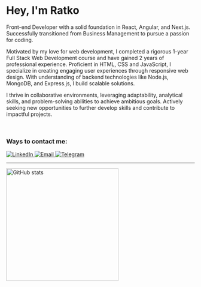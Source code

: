 <h1>Hey, I'm Ratko</h1>

<p>Front-end Developer with a solid foundation in React, Angular, and Next.js. Successfully transitioned from Business Management to pursue a passion for coding.</p>

<p>Motivated by my love for web development, I completed a rigorous 1-year Full Stack Web Development course and have gained 2 years of professional experience. Proficient in HTML, CSS and JavaScript, I specialize in creating engaging user experiences through responsive web design. With understanding of backend technologies like Node.js, MongoDB, and Express.js, I build scalable solutions.</p>

<p>I thrive in collaborative environments, leveraging adaptability, analytical skills, and problem-solving abilities to achieve ambitious goals. Actively seeking new opportunities to further develop skills and contribute to impactful projects.</p>

<br />

<h3>Ways to contact me:</h3>
<a href="https://linkedin.com/in/ratkosimidzija" target="_blank">
  <img src="https://img.shields.io/badge/LinkedIn-0077B5?style=for-the-badge&logo=linkedin&logoColor=white" alt="LinkedIn">
</a>
<a 
  href="mailto:ratko.simidzija@icloud.com" 
  target="_blank"
>
  <img 
    src="https://img.shields.io/badge/mail-007aff?style=for-the-badge&logo=icloud&logoColor=white" 
    alt="Email"
  >
</a>
<a 
  href="https://t.me/ratko_s" 
  target="_blank">
  <img 
    src="https://img.shields.io/badge/Telegram-2CA5E0?style=for-the-badge&logo=telegram&logoColor=white" 
    alt="Telegram"
  >
</a>
<hr>
<img 
  align="left" 
  width="300" 
  src="https://github-readme-stats.vercel.app/api/top-langs/?username=sixra&layout=compact&bg_color=66000000&text_color=5D6D7E&title_color=0078FF&border_color=66000000&langs_count=6" 
  alt="GitHub stats"
>
